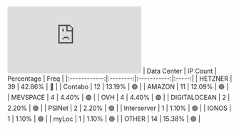 ![Diagramm](https://github.com/obajay/StateSync-snapshots/blob/main/Projects/Source/1/README.md)
| Data Center | IP Count | Percentage | Freq |
|:------------:|:--------:|:-----------:|:-----:|
| HETZNER | 39 | 42.86% | 🔴 |
| Contabo | 12 | 13.19% | 🟢 |
| AMAZON | 11 | 12.09% | 🟢 |
| MEVSPACE | 4 | 4.40% | 🟢 |
| OVH | 4 | 4.40% | 🟢 |
| DIGITALOCEAN | 2 | 2.20% | 🟢 |
| PSINet | 2 | 2.20% | 🟢 |
| Interserver | 1 | 1.10% | 🟢 |
| IONOS | 1 | 1.10% | 🟢 |
| myLoc | 1 | 1.10% | 🟢 |
| OTHER | 14 | 15.38% | 🟢 |